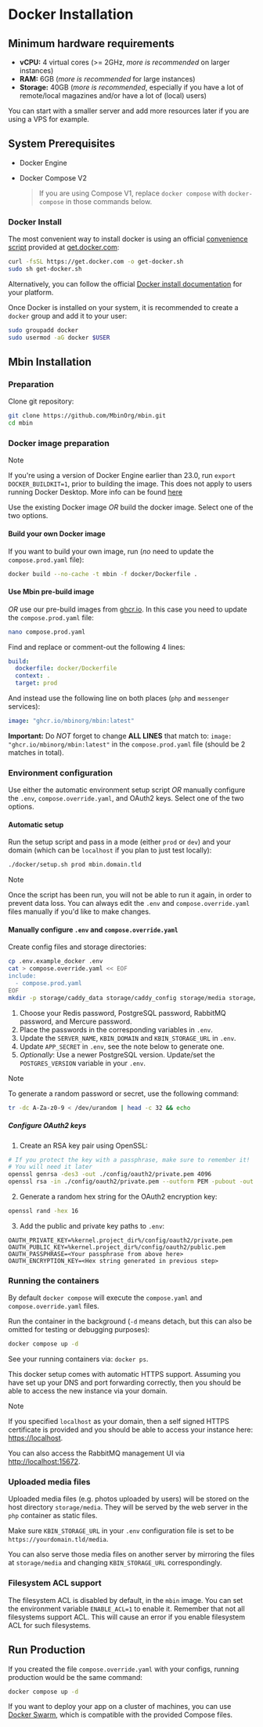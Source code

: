 # Docker Installation

## Minimum hardware requirements

- **vCPU:** 4 virtual cores (>= 2GHz, _more is recommended_ on larger instances)
- **RAM:** 6GB (_more is recommended_ for large instances)
- **Storage:** 40GB (_more is recommended_, especially if you have a lot of remote/local magazines and/or have a lot of (local) users)

You can start with a smaller server and add more resources later if you are using a VPS for example.

## System Prerequisites

- Docker Engine
- Docker Compose V2

  > If you are using Compose V1, replace `docker compose` with `docker-compose` in those commands below.

### Docker Install

The most convenient way to install docker is using an official [convenience script](https://docs.docker.com/engine/install/ubuntu/#install-using-the-convenience-script)
provided at [get.docker.com](https://get.docker.com/):

```bash
curl -fsSL https://get.docker.com -o get-docker.sh
sudo sh get-docker.sh
```

Alternatively, you can follow the official [Docker install documentation](https://docs.docker.com/engine/install/) for your platform.

Once Docker is installed on your system, it is recommended to create a `docker` group and add it to your user:

```bash
sudo groupadd docker
sudo usermod -aG docker $USER
```

## Mbin Installation

### Preparation

Clone git repository:

```bash
git clone https://github.com/MbinOrg/mbin.git
cd mbin
```

### Docker image preparation

> [!NOTE]
> If you're using a version of Docker Engine earlier than 23.0, run `export DOCKER_BUILDKIT=1`, prior to building the image. This does not apply to users running Docker Desktop. More info can be found [here](https://docs.docker.com/build/buildkit/#getting-started)

Use the existing Docker image _OR_ build the docker image. Select one of the two options.

#### Build your own Docker image

If you want to build your own image, run (_no_ need to update the `compose.prod.yaml` file):

```bash
docker build --no-cache -t mbin -f docker/Dockerfile .
```

#### Use Mbin pre-build image

_OR_ use our pre-build images from [ghcr.io](https://ghcr.io). In this case you need to update the `compose.prod.yaml` file:

```bash
nano compose.prod.yaml
```

Find and replace or comment-out the following 4 lines:

```yaml
build:
  dockerfile: docker/Dockerfile
  context: .
  target: prod
```

And instead use the following line on both places (`php` and `messenger` services):

```yaml
image: "ghcr.io/mbinorg/mbin:latest"
```

**Important:** Do _NOT_ forget to change **ALL LINES** that match to: `image: "ghcr.io/mbinorg/mbin:latest"` in the `compose.prod.yaml` file (should be 2 matches in total).

### Environment configuration

Use either the automatic environment setup script _OR_ manually configure the `.env`, `compose.override.yaml`, and OAuth2 keys. Select one of the two options.

#### Automatic setup

Run the setup script and pass in a mode (either `prod` or `dev`) and your domain (which can be `localhost` if you plan to just test locally):

```bash
./docker/setup.sh prod mbin.domain.tld
```

> [!NOTE]
> Once the script has been run, you will not be able to run it again, in order to prevent data loss. You can always edit the `.env` and `compose.override.yaml` files manually if you'd like to make changes.

#### Manually configure `.env` and `compose.override.yaml`

Create config files and storage directories:

```bash
cp .env.example_docker .env
cat > compose.override.yaml << EOF
include:
  - compose.prod.yaml
EOF
mkdir -p storage/caddy_data storage/caddy_config storage/media storage/php_logs storage/messenger_logs storage/postgres storage/rabbitmq_data storage/rabbitmq_logs
```

1. Choose your Redis password, PostgreSQL password, RabbitMQ password, and Mercure password.
2. Place the passwords in the corresponding variables in `.env`.
3. Update the `SERVER_NAME`, `KBIN_DOMAIN` and `KBIN_STORAGE_URL` in `.env`.
4. Update `APP_SECRET` in `.env`, see the note below to generate one.
5. _Optionally_: Use a newer PostgreSQL version. Update/set the `POSTGRES_VERSION` variable in your `.env`.

> [!NOTE]
> To generate a random password or secret, use the following command:
>
> ```bash
> tr -dc A-Za-z0-9 < /dev/urandom | head -c 32 && echo
> ```

##### Configure OAuth2 keys

1. Create an RSA key pair using OpenSSL:

```bash
# If you protect the key with a passphrase, make sure to remember it!
# You will need it later
openssl genrsa -des3 -out ./config/oauth2/private.pem 4096
openssl rsa -in ./config/oauth2/private.pem --outform PEM -pubout -out ./config/oauth2/public.pem
```

2. Generate a random hex string for the OAuth2 encryption key:

```bash
openssl rand -hex 16
```

3. Add the public and private key paths to `.env`:

```env
OAUTH_PRIVATE_KEY=%kernel.project_dir%/config/oauth2/private.pem
OAUTH_PUBLIC_KEY=%kernel.project_dir%/config/oauth2/public.pem
OAUTH_PASSPHRASE=<Your passphrase from above here>
OAUTH_ENCRYPTION_KEY=<Hex string generated in previous step>
```

### Running the containers

By default `docker compose` will execute the `compose.yaml` and `compose.override.yaml` files.

Run the container in the background (`-d` means detach, but this can also be omitted for testing or debugging purposes):

```bash
docker compose up -d
```

See your running containers via: `docker ps`.

This docker setup comes with automatic HTTPS support. Assuming you have set up your DNS and port forwarding correctly, then you should be able to access the new instance via your domain.

> [!NOTE]
> If you specified `localhost` as your domain, then a self signed HTTPS certificate is provided and you should be able to access your instance here: [https://localhost](https://localhost).

You can also access the RabbitMQ management UI via [http://localhost:15672](http://localhost:15672).

### Uploaded media files

Uploaded media files (e.g. photos uploaded by users) will be stored on the host directory `storage/media`. They will be served by the web server in the `php` container as static files.

Make sure `KBIN_STORAGE_URL` in your `.env` configuration file is set to be `https://yourdomain.tld/media`.

You can also serve those media files on another server by mirroring the files at `storage/media` and changing `KBIN_STORAGE_URL` correspondingly.

### Filesystem ACL support

The filesystem ACL is disabled by default, in the `mbin` image. You can set the environment variable `ENABLE_ACL=1` to enable it. Remember that not all filesystems support ACL. This will cause an error if you enable filesystem ACL for such filesystems.

## Run Production

If you created the file `compose.override.yaml` with your configs, running production would be the same command:

```bash
docker compose up -d
```

If you want to deploy your app on a cluster of machines, you can
use [Docker Swarm](https://docs.docker.com/engine/swarm/stack-deploy/), which is compatible with the provided Compose
files.
